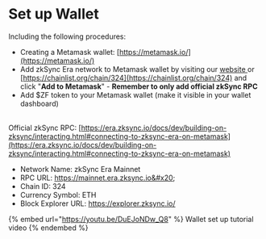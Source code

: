 # Set up Wallet

Including the following procedures:

* Creating a Metamask wallet: [https://metamask.io/](https://metamask.io/)
* Add zkSync Era network to Metamask wallet by visiting our [website ](https://zkswap.finance/)or  [https://chainlist.org/chain/324](https://chainlist.org/chain/324) and click "**Add to Metamask**" - **Remember to only add official zkSync RPC**
* Add $ZF token to your Metamask wallet (make it visible in your wallet dashboard)

\
Official zkSync RPC: [https://era.zksync.io/docs/dev/building-on-zksync/interacting.html#connecting-to-zksync-era-on-metamask](https://era.zksync.io/docs/dev/building-on-zksync/interacting.html#connecting-to-zksync-era-on-metamask)

* Network Name: zkSync Era Mainnet&#x20;
* RPC URL: https://mainnet.era.zksync.io&#x20;
* Chain ID: 324&#x20;
* Currency Symbol: ETH&#x20;
* Block Explorer URL: https://explorer.zksync.io/

{% embed url="https://youtu.be/DuEJoNDw_Q8" %}
Wallet set up tutorial video
{% endembed %}
